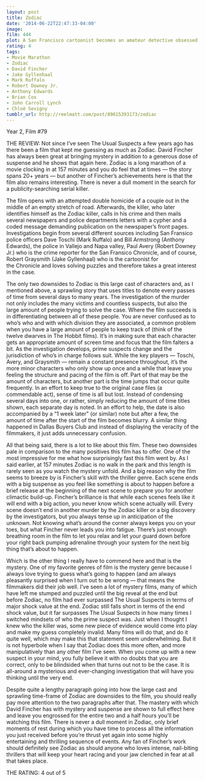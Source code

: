 ```yaml
---
layout: post
title: Zodiac
date: '2014-06-22T22:47:33-04:00'
image: 
film: 444
plot: A San Francisco cartoonist becomes an amateur detective obsessed with tracking down the Zodiac killer.
rating: 4
tags:
- Movie Marathon
- Zodiac
- David Fincher
- Jake Gyllenhaal
- Mark Ruffalo
- Robert Downey Jr.
- Anthony Edwards
- Brian Cox
- John Carroll Lynch
- Chloë Sevigny
tumblr_url: http://reelmatt.com/post/89615393173/zodiac
---
```


Year 2, Film #79

THE REVIEW: Not since I’ve seen The Usual Suspects a few years ago has there been a film that kept me guessing as much as Zodiac. David Fincher has always been great at bringing mystery in addition to a generous dose of suspense and he shows that again here. Zodiac is a long marathon of a movie clocking in at 157 minutes and you do feel that at times — the story spans 20+ years — but another of Fincher’s achievements here is that the film also remains interesting. There is never a dull moment in the search for a publicity-searching serial killer.

The film opens with an attempted double homicide of a couple out in the middle of an empty stretch of road. Afterwards, the killer, who later identifies himself as the Zodiac killer, calls in his crime and then mails several newspapers and police departments letters with a cypher and a coded message demanding publication on the newspaper’s front pages. Investigations begin from several different sources including San Fransico police officers Dave Toschi (Mark Ruffalo) and Bill Armstrong (Anthony Edwards), the police in Vallejo and Napa valley, Paul Avery (Robert Downey Jr.) who is the crime reporter for the San Fransico Chronicle, and of course, Robert Graysmith (Jake Gyllenhaal) who is the cartoonist for the Chronicle and loves solving puzzles and therefore takes a great interest in the case.

The only two downsides to Zodiac is this large cast of characters and, as I mentioned above, a sprawling story that uses titles to denote every passes of time from several days to many years. The investigation of the murder not only includes the many victims and countless suspects, but also the large amount of people trying to solve the case. Where the film succeeds is in differentiating between all of these people. You are never confused as to who’s who and with which division they are associated, a common problem when you have a large amount of people to keep track of (think of the twelve dwarves in The Hobbit films). It’s in making sure that each character gets an appropriate amount of screen time and focus that the film falters a bit. As the investigation develops, prime suspects change and the jurisdiction of who’s in charge follows suit. While the key players — Toschi, Avery, and Graysmith — remain a constant presence throughout, it’s the more minor characters who only show up once and a while that leave you feeling the structure and pacing of the film is off. Part of that may be the amount of characters, but another part is the time jumps that occur quite frequently. In an effort to keep true to the original case files (a commendable act), sense of time is all but lost. Instead of condensing several days into one, or rather, simply reducing the amount of time titles shown, each separate day is noted. In an effort to help, the date is also accompanied by a “1 week later” (or similar) note but after a few, the amount of time after the start of the film becomes blurry. A similar thing happened in Dallas Buyers Club and instead of displaying the veracity of the filmmakers, it just adds unnecessary confusion.

All that being said, there is a lot to like about this film. These two downsides pale in comparison to the many positives this film has to offer. One of the most impressive for me what how surprisingly fast this film went by. As I said earlier, at 157 minutes Zodiac is no walk in the park and this length is rarely seen as you watch the mystery unfold. And a big reason why the film seems to breeze by is Fincher’s skill with the thriller genre. Each scene ends with a big suspense as you feel like something is about to happen before a brief release at the beginning of the next scene to prepare you for another climactic build-up. Fincher’s brilliance is that while each scenes feels like it will end with a big action, you never know which scene actually will. Every scene doesn’t end in another murder by the Zodiac killer or a big discovery by the investigators, but you always tense up in anticipation of the unknown. Not knowing what’s around the corner always keeps you on your toes, but what Fincher never leads you into fatigue. There’s just enough breathing room in the film to let you relax and let your guard down before your right back pumping adrenaline through your system for the next big thing that’s about to happen.

Which is the other thing I really have to commend here and that is the mystery. One of my favorite genres of film is the mystery genre because I always love trying to guess what’s going to happen (and am always pleasantly surprised when I turn out to be wrong — that means the filmmakers did their job well. I’ve seen a lot of mystery films, many of which have left me stumped and puzzled until the big reveal at the end but before Zodiac, no film had ever surpassed The Usual Suspects in terms of major shock value at the end. Zodiac still falls short in terms of the end shock value, but it far surpasses The Usual Suspects in how many times I switched mindsets of who the prime suspect was. Just when I thought I knew who the killer was, some new piece of evidence would come into play and make my guess completely invalid. Many films will do that, and do it quite well, which may make this that statement seem underwhelming. But it is not hyperbole when I say that Zodiac does this more often, and more manipulatively than any other film I’ve seen. When you come up with a new suspect in your mind, you fully believe it with no doubts that you are correct, only to be blindsided when that turns out not to be the case. It is all-around a mysterious and ever-changing investigation that will have you thinking until the very end.

Despite quite a lengthy paragraph going into how the large cast and sprawling time-frame of Zodiac are downsides to the film, you should really pay more attention to the two paragraphs after that. The mastery with which David Fincher has with mystery and suspense are shown to full effect here and leave you engrossed for the entire two and a half hours you’ll be watching this film. There is never a dull moment in Zodiac, only brief moments of rest during which you have time to process all the information you just received before you’re thrust yet again into some highly entertaining and thrilling sequence of events. Any fan of Fincher’s work should definitely see Zodiac as should anyone who loves intense, nail-biting thrillers that will keep your heart racing and your jaw clenched in fear at all that takes place.

THE RATING: 4 out of 5
